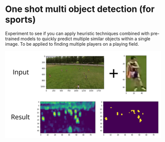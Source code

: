 # One shot multi object detection (for sports)
Experiment to see if you can apply heuristic techniques combined with pre-trained models to quickly predict multiple similar objects within a single image. To be applied to finding multiple players on a playing field.

![summary image](images/summary.png)

